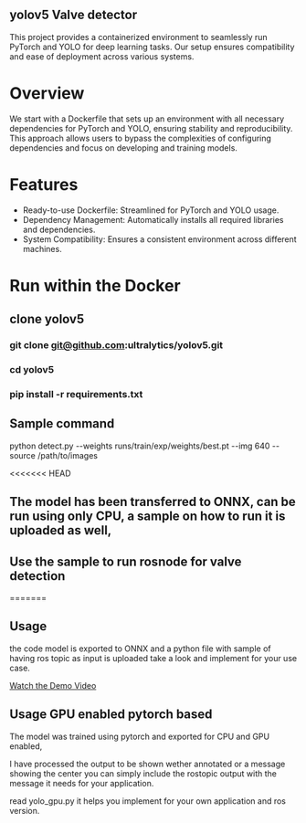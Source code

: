 


## yolov5 Valve detector

This project provides a containerized environment to seamlessly run PyTorch and YOLO for deep learning tasks. Our setup ensures compatibility and ease of deployment across various systems.

# Overview
We start with a Dockerfile that sets up an environment with all necessary dependencies for PyTorch and YOLO, ensuring stability and reproducibility. This approach allows users to bypass the complexities of configuring dependencies and focus on developing and training models.

# Features
- Ready-to-use Dockerfile: Streamlined for PyTorch and YOLO usage.
- Dependency Management: Automatically installs all required libraries and dependencies.
- System Compatibility: Ensures a consistent environment across different machines.

# Run within the Docker
## clone yolov5

### git clone git@github.com:ultralytics/yolov5.git

### cd yolov5

### pip install -r requirements.txt 

## Sample command
python detect.py --weights runs/train/exp/weights/best.pt --img 640 --source /path/to/images


<<<<<<< HEAD
## The model has been transferred to ONNX, can be run using only CPU, a sample on how to run it is uploaded as well, 

## Use the sample to run rosnode for valve detection

=======
## Usage 	
the code model is exported to ONNX and a python file with sample of having ros topic as input is uploaded take a look and implement for your use case.


[Watch the Demo Video](demo.gif)



## Usage GPU enabled pytorch based	
The model was trained using pytorch and exported for CPU and GPU enabled, 

I have processed the output to be shown wether annotated or a message showing the center you can simply include the rostopic output with the message it needs for your application.

read yolo_gpu.py it helps you implement for your own application and ros version.


